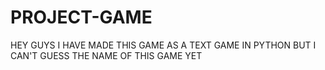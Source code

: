 # PROJECT-GAME
HEY GUYS I HAVE MADE THIS GAME AS A TEXT GAME IN PYTHON BUT I CAN'T GUESS THE NAME OF THIS GAME YET
